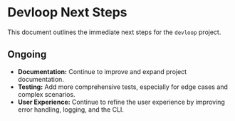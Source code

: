 # Devloop Next Steps

This document outlines the immediate next steps for the `devloop` project.

## Ongoing

- **Documentation:** Continue to improve and expand project documentation.
- **Testing:** Add more comprehensive tests, especially for edge cases and complex scenarios.
- **User Experience:** Continue to refine the user experience by improving error handling, logging, and the CLI.
